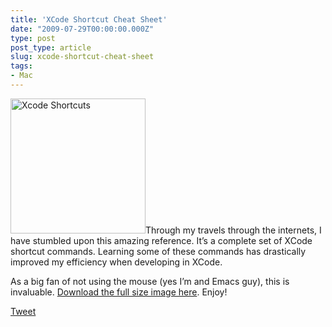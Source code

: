 ```yaml
---
title: 'XCode Shortcut Cheat Sheet'
date: "2009-07-29T00:00:00.000Z"
type: post 
post_type: article
slug: xcode-shortcut-cheat-sheet
tags: 
- Mac
---
```

<p style="text-align: left;">
  <a href="http://www.1729.us/xcode/Xcode%20Shortcuts.png"><img class="alignleft size-thumbnail wp-image-383" title="Xcode Shortcuts" src="http://brandontreb.com/wp-content/uploads/2009/07/Xcode-Shortcuts-300x300.png" alt="Xcode Shortcuts" width="216" height="216" /></a>Through my travels through the internets, I have stumbled upon this amazing reference. It&#8217;s a complete set of XCode shortcut commands. Learning some of these commands has drastically improved my efficiency when developing in XCode.
</p>

<p style="text-align: left;">
  As a big fan of not using the mouse (yes I&#8217;m and Emacs guy), this is invaluable. <a href="http://www.1729.us/xcode/Xcode%20Shortcuts.png">Download the full size image here</a>. Enjoy!
</p>

<div style="">
  <a href="http://twitter.com/share" class="twitter-share-button" data-count="horizontal" data-text="XCode Shortcut Cheat Sheet" data-url="http://brandontreb.com/xcode-shortcut-cheat-sheet"  data-via="brandontreb" data-related="brandontreb:">Tweet</a>
</div>
